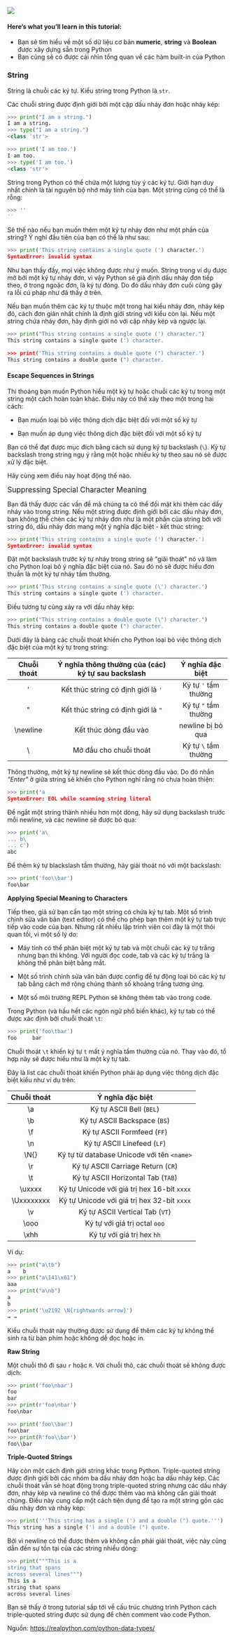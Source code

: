 ![](https://images.viblo.asia/335ef808-e6eb-4404-9a57-aeef3060059d.png)

#### Here’s what you’ll learn in this tutorial:

- Bạn sẽ tìm hiểu về một số dữ liệu cơ bản **numeric**, **string** và **Boolean** được xây dựng sẵn trong Python
- Bạn cũng sẽ có được cái nhìn tổng quan về các hàm built-in của Python

### String

String là chuỗi các ký tự. Kiểu string trong Python là `str`.

Các chuỗi string được định giới bởi một cặp dấu nháy đơn hoặc nháy kép:

```Python
>>> print("I am a string.")
I am a string.
>>> type("I am a string.")
<class 'str'>

>>> print('I am too.')
I am too.
>>> type('I am too.')
<class 'str'>
```

String trong Python có thể chứa một lượng tùy ý các ký tự. Giới hạn duy nhất chính là tài nguyên bộ nhớ máy tính của bạn. Một string cũng có thể là rỗng:

```Python
>>> ''
''
```

Sẽ thế nào nếu bạn muốn thêm một ký tự nháy đơn như một phần của string? Ý nghĩ đầu tiên của bạn có thể là như sau:

```Python
>>> print('This string contains a single quote (') character.')
SyntaxError: invalid syntax
```

Như bạn thấy đấy, mọi việc không được như ý muốn. String trong ví dụ được mở bởi một ký tự nháy đơn, vì vậy Python sẽ giả định dấu nháy đơn tiếp theo, ở trong ngoặc đơn, là ký tự đóng. Do đó dấu nháy đơn cuối cùng gây ra lỗi cú pháp như đã thấy ở trên.

Nếu bạn muốn thêm các ký tự thuộc một trong hai kiểu nháy đơn, nháy kép đó, cách đơn giản nhất chính là định giới string với kiểu còn lại. Nếu một string chứa nháy đơn, hãy định giới nó với cặp nháy kép và ngược lại.

```Python
>>> print("This string contains a single quote (') character.")
This string contains a single quote (') character.

>>> print('This string contains a double quote (") character.')
This string contains a double quote (") character.
```

#### Escape Sequences in Strings

Thi thoảng bạn muốn Python hiểu một ký tự hoặc chuỗi các ký tự trong một string một cách hoàn toàn khác. Điều này có thể xảy theo một trong hai cách:

- Bạn muốn loại bỏ việc thông dịch đặc biệt đối với một số ký tự

- Bạn muốn áp dụng việc thông dịch đặc biệt đối với một số ký tự

Bạn có thể đạt được mục đích bằng cách sử dụng ký tự backslash (`\`). Ký tự backslash trong string ngụ ý rằng một hoặc nhiều ký tự theo sau nó sẽ được xử lý đặc biệt.

Hãy cùng xem điều này hoạt động thế nào.

<big>Suppressing Special Character Meaning</big>

Bạn đã thấy được các vấn đề mà chúng ta có thể đối mặt khi thêm các dấy nháy vào trong string. Nếu một string được định giới bởi các dấu nháy đơn, bạn không thể chèn các ký tự nháy đơn như là một phần của string bởi với string đó, dấu nháy đơn mang một ý nghĩa đặc biệt - kết thúc string:

```Python
>>> print('This string contains a single quote (') character.')
SyntaxError: invalid syntax
```

Đặt một backslash trước ký tự nháy trong string sẽ "giải thoát" nó và làm cho Python loại bỏ ý nghĩa đặc biệt của nó. Sau đó nó sẽ được hiểu đơn thuần là một ký tự nháy tầm thường.

```Python
>>> print('This string contains a single quote (\') character.')
This string contains a single quote (') character.
```

Điều tương tự cũng xảy ra với dấu nháy kép:

```Python
>>> print("This string contains a double quote (\") character.")
This string contains a double quote (") character.
```

Dưới đây là bảng các chuỗi thoát khiến cho Python loại bỏ việc thông dịch đặc biệt của một ký tự trong string:

| Chuỗi thoát | Ý nghĩa thông thường của (các) ký tự sau backslash | Ý nghĩa đặc biệt |
|:----------:|:-------------:|:------:|
| \' | Kết thúc string có định giới là `'` | Ký tự `'` tầm thường |
| \" | Kết thúc string có định giới là `"` | Ký tự `"` tầm thường |
| \newline | Kết thúc dòng đầu vào | newline bị bỏ qua |
| \\ | Mở đầu cho chuỗi thoát | Ký tự `\` tầm thường |

Thông thường, một ký tự newline sẽ kết thúc dòng đầu vào. Do đó nhắn *"Enter"* ở giữa string sẽ khiến cho Python nghĩ rằng nó chưa hoàn thiện:

```Python
>>> print('a
SyntaxError: EOL while scanning string literal
```

Để ngắt một string thành nhiều hơn một dòng, hãy sử dụng backslash trước mỗi newline, và các newline sẽ được bỏ qua:

```Python
>>> print('a\
... b\
... c')
abc
```

Để thêm ký tự blackslash tầm thường, hãy giải thoát nó với một backslash:

```Python
>>> print('foo\\bar')
foo\bar
```

**Applying Special Meaning to Characters**

Tiếp theo, giả sử bạn cần tạo một string có chứa ký tự tab. Một số trình chỉnh sửa văn bản (text editor) có thể cho phép bạn thêm một ký tự tab trực tiếp vào code của bạn. Nhưng rất nhiều lập trình viên coi đây là một thói quan tồi, vì một số lý do:

- Máy tính có thể phân biệt một ký tự tab và một chuỗi các ký tự trắng nhưng bạn thì không. Với người đọc code, tab và các ký tự trắng là không thể phân biệt bằng mắt.

- Một số trình chỉnh sửa văn bản được config để tự động loại bỏ các ký tự tab bằng cách mở rộng chúng thành số khoảng trắng tương ứng.

- Một số môi trường REPL Python sẽ không thêm tab vào trong code.

Trong Python (và hầu hết các ngôn ngữ phổ biến khác), ký tự tab có thể được xác định bởi chuỗi thoát `\t`:

```Python
>>> print('foo\tbar')
foo     bar
```

Chuỗi thoát `\t` khiến ký tự `t` mất ý nghĩa tầm thường của nó. Thay vào đó, tổ hợp này sẽ được hiểu như là một ký tự tab.

Đây là list các chuỗi thoát khiến Python phải áp dụng việc thông dịch đặc biệt kiểu như ví dụ trên:

| Chuỗi thoát | Ý nghĩa đặc biệt |
|:----------:|:-------------:|
| \a | Ký tự ASCII Bell (`BEL`) |
| \b | Ký tự ASCII Backspace (`BS`) |
| \f | Ký tự ASCII Formfeed (`FF`) |
| \n | Ký tự ASCII Linefeed (`LF`) |
| \N{<name>} | Ký tự từ database Unicode với tên `<name>` |
| \r | Ký tự ASCII Carriage Return (`CR`) |
| \t | Ký tự ASCII Horizontal Tab (`TAB`) |
| \uxxxx | Ký tự Unicode với giá trị hex 16-bit `xxxx` |
| \Uxxxxxxxx | Ký tự Unicode với giá trị hex 32-bit `xxxx` |
| \v | Ký tự ASCII Vertical Tab (`VT`) |
| \ooo | Ký tự với giá trị octal `ooo` |
| \xhh | Ký tự với giá trị hex `hh` |

Ví dụ:

```Python
>>> print("a\tb")
a    b
>>> print("a\141\x61")
aaa
>>> print("a\nb")
a
b
>>> print('\u2192 \N{rightwards arrow}')
→ →
```

Kiểu chuỗi thoát này thường được sử dụng để thêm các ký tự không thể sinh ra từ bàn phím hoặc không dễ đọc hoặc in.

**Raw String**

Một chuỗi thô đi sau `r` hoặc `R`. Với chuỗi thô, các chuỗi thoát sẽ không được dịch:

```Python
>>> print('foo\nbar')
foo
bar
>>> print(r'foo\nbar')
foo\nbar

>>> print('foo\\bar')
foo\bar
>>> print(R'foo\\bar')
foo\\bar
```

**Triple-Quoted Strings**

Hãy còn một cách định giới string khác trong Python. Triple-quoted string được định giới bởi các nhóm ba dấu nháy đơn hoặc ba dấu nháy kép. Các chuỗi thoát vẫn sẽ hoạt động trong triple-quoted string nhưng các dấu nháy đơn, nháy kép và newline có thể được thêm vào mà không cần giải thoát chúng. Điều này cung cấp một cách tiện dụng để tạo ra một string gồn các dấu nháy đơn và nháy kép:

```Python
>>> print('''This string has a single (') and a double (") quote.''')
This string has a single (') and a double (") quote.
```

Bởi vì newline có thể được thêm và không cần phải giải thoát, việc này cũng dẫn đến sự tồn tại của các string nhiều dòng:

```Python
>>> print("""This is a
string that spans
across several lines""")
This is a
string that spans
across several lines
```

Bạn sẽ thấy ở trong tutorial sắp tới về cấu trúc chương trình Python cách triple-quoted string được sử dụng để chèn comment vào code Python.

Nguồn: https://realpython.com/python-data-types/